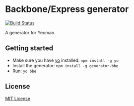 # Backbone/Express generator
[![Build Status](https://secure.travis-ci.org/nathanstaines/generator-bbe.png?branch=master)](https://travis-ci.org/nathanstaines/generator-bbe)

A generator for Yeoman.

## Getting started
- Make sure you have [yo](https://github.com/yeoman/yo) installed:
  `npm install -g yo`
- Install the generator: `npm install -g generator-bbe`
- Run: `yo bbe`

## License
[MIT License](http://en.wikipedia.org/wiki/MIT_License)
